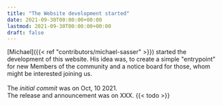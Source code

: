 ```yaml
---
title: "The Website development started"
date: 2021-09-30T00:00:00+00:00
lastmod: 2021-09-30T00:00:00+00:00
draft: false
---
```


[Michael]({{< ref "contributors/michael-sasser" >}}) started the development of
this website. His idea was, to create a simple "entrypoint" for new Members of
the community and a notice board for those, whom might be interested joining
us. <br /><br /> The _initial commit_ was on Oct, 10 2021. <br /> The release
and announcement was on XXX. {{< todo >}}
